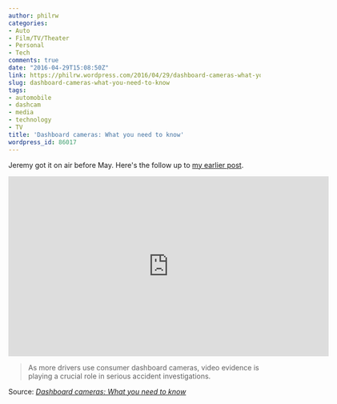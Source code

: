 ```yaml
---
author: philrw
categories:
- Auto
- Film/TV/Theater
- Personal
- Tech
comments: true
date: "2016-04-29T15:08:50Z"
link: https://philrw.wordpress.com/2016/04/29/dashboard-cameras-what-you-need-to-know/
slug: dashboard-cameras-what-you-need-to-know
tags:
- automobile
- dashcam
- media
- technology
- TV
title: 'Dashboard cameras: What you need to know'
wordpress_id: 86017
---
```


Jeremy got it on air before May. Here's the follow up to [my earlier post](/2016/04/07/9news-dashcam-consumer-story/).

<iframe width="640" height="360" style="border-width:0" src="http://interactive.tegna-media.com/video/embed/embed.html?id=2173437&type=video&title=Dash cameras can work for and against you&site=73&playerid=6918249996581&dfpid=32805352&dfpposition=embed_preroll§ion=home"></iframe>

> As more drivers use consumer dashboard cameras, video evidence is playing a crucial role in serious accident investigations.


Source: _[Dashboard cameras: What you need to know](http://www.9news.com/news/investigations/dashboard-cameras-what-you-need-to-know/158842884)_
